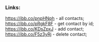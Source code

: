 ### Links:

https://ibb.co/pnpHNph - all contacts;\
https://ibb.co/pRgkF8F - get contact by id;\
https://ibb.co/KDsZpxJ - add contact;\
https://ibb.co/F5z3yRj - delete contact;
